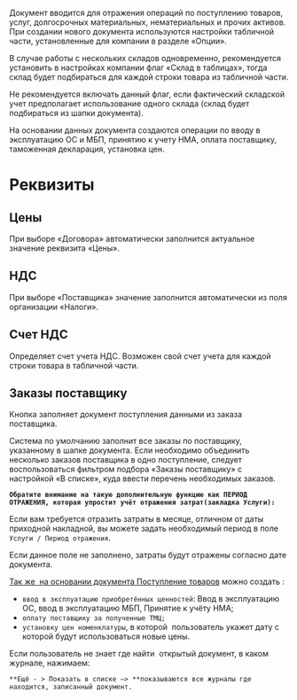 Документ вводится для отражения операций по поступлению товаров, услуг, долгосрочных материальных, нематериальных и прочих активов. При создании нового документа используются настройки табличной части, установленные для компании в разделе «Опции».

В случае работы с нескольких складов одновременно, рекомендуется установить в настройках компании флаг «Склад в таблицах», тогда склад будет подбираться для каждой строки товара из табличной части.

Не рекомендуется включать данный флаг, если фактический складской учет предполагает использование одного склада (склад будет подбираться из шапки документа).

На основании данных документа создаются операции по вводу в эксплуатацию ОС и МБП, принятию к учету НМА, оплата поставщику, таможенная декларация, установка цен.

# Реквизиты

## Цены

При выборе «Договора» автоматически заполнится актуальное значение реквизита «Цены».

## НДС

При выборе «Поставщика» значение заполнится автоматически из поля организации «Налоги».

## Счет НДС

Определяет счет учета НДС. Возможен свой счет учета для каждой строки товара в табличной части.

## Заказы поставщику

Кнопка заполняет документ поступления данными из заказа поставщика.

Система по умолчанию заполнит все заказы по поставщику, указанному в шапке документа. Если необходимо объединить несколько заказов поставщика в одно поступление, следует воспользоваться фильтром подбора «Заказы поставщику» с настройкой «В списке», куда ввести перечень необходимых заказов.

**`Обратите внимание на такую дополнительную функцию как ПЕРИОД ОТРАЖЕНИЯ, которая упростит учёт отражения затрат(закладка Услуги): `**

Если вам требуется отразить затраты в месяце, отличном от даты приходной накладной, вы можете задать необходимый период в поле `Услуги / Период отражения`.

Если данное поле не заполнено, затраты будут отражены согласно дате документа.

<u>Так же  на основании документа Поступление товаров</u> можно создать :

*   `ввод в эксплуатацию приобретённых ценностей`: Ввод в эксплуатацию ОС, ввод в эксплуатацию МБП, Принятие к учёту НМА;
*   `оплату поставщику за полученные ТМЦ;`
*   `установку цен номенклатуры`, в которой  пользователь укажет дату с которой будут использоваться новые цены.

Если пользователь не знает где найти  открытый документ, в каком журнале, нажимаем:

`**Ещё - > Показать в списке –> **показываются все журналы где находится, записанный документ.`
